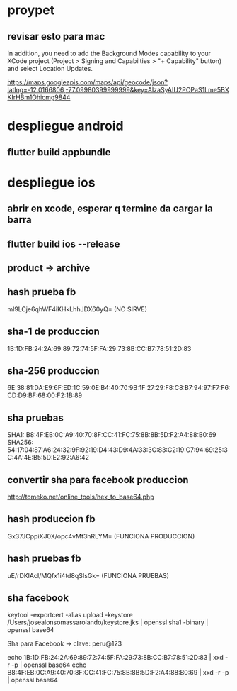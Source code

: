 # proypet

## revisar esto para mac

In addition, you need to add the Background Modes capability to your XCode project (Project > Signing and Capabilties > "+ Capability" button) and select Location Updates.

https://maps.googleapis.com/maps/api/geocode/json?latlng=-12.0166806,-77.09980399999999&key=AIzaSyAIU2POPaS1Lme5BXKIrHBm1Ohicmg9844

# despliegue android

## flutter build appbundle

# despliegue ios

## abrir en xcode, esperar q termine da cargar la barra

## flutter build ios --release

## product -> archive

## hash prueba fb

ml9LCje6qhWF4iKHkLhhJDX60yQ= (NO SIRVE)

## sha-1 de produccion

1B:1D:FB:24:2A:69:89:72:74:5F:FA:29:73:8B:CC:B7:78:51:2D:83

## sha-256 produccion

6E:38:81:DA:E9:6F:ED:1C:59:0E:B4:40:70:9B:1F:27:29:F8:C8:B7:94:97:F7:F6:CD:D9:BF:68:00:F2:1B:89

## sha pruebas

SHA1: B8:4F:EB:0C:A9:40:70:8F:CC:41:FC:75:8B:8B:5D:F2:A4:88:B0:69
SHA256: 54:17:04:87:A6:24:32:9F:92:19:D4:43:D9:4A:33:3C:83:C2:19:C7:94:69:25:3C:4A:4E:B5:5D:E2:92:A6:42

## convertir sha para facebook produccion

http://tomeko.net/online_tools/hex_to_base64.php

## hash produccion fb

Gx37JCppiXJ0X/opc4vMt3hRLYM= (FUNCIONA PRODUCCION)

## hash pruebas fb

uE/rDKlAcI/MQfx1i4td8qSIsGk= (FUNCIONA PRUEBAS)

## sha facebook

keytool -exportcert -alias upload -keystore /Users/josealonsomassarolando/keystore.jks | openssl sha1 -binary | openssl base64

Sha para Facebook -> clave: peru@123

echo 1B:1D:FB:24:2A:69:89:72:74:5F:FA:29:73:8B:CC:B7:78:51:2D:83 | xxd -r -p | openssl base64
echo B8:4F:EB:0C:A9:40:70:8F:CC:41:FC:75:8B:8B:5D:F2:A4:88:B0:69 | xxd -r -p | openssl base64
